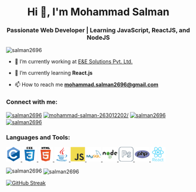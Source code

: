 <h1 align="center">Hi 👋, I'm Mohammad Salman</h1>
<h3 align="center">Passionate Web Developer | Learning JavaScript, ReactJS, and NodeJS</h3>

<p align="left"> <img src="https://komarev.com/ghpvc/?username=salman2696&label=Profile%20views&color=0e75b6&style=flat" alt="salman2696" /> </p>

- 🔭 I’m currently working at [E&E Solutions Pvt. Ltd.](https://enggenv.com/)

- 🌱 I’m currently learning **React.js**

- 📫 How to reach me **mohammad.salman2696@gmail.com**

<h3 align="left">Connect with me:</h3>
<p align="left">
<a href="https://twitter.com/salman2696" target="blank"><img align="center" src="https://raw.githubusercontent.com/rahuldkjain/github-profile-readme-generator/master/src/images/icons/Social/twitter.svg" alt="salman2696" height="30" width="40" /></a>
<a href="https://linkedin.com/in/mohammad-salman-263012202/" target="blank"><img align="center" src="https://raw.githubusercontent.com/rahuldkjain/github-profile-readme-generator/master/src/images/icons/Social/linked-in-alt.svg" alt="mohammad-salman-263012202/" height="30" width="40" /></a>
<a href="https://fb.com/salman2696" target="blank"><img align="center" src="https://raw.githubusercontent.com/rahuldkjain/github-profile-readme-generator/master/src/images/icons/Social/facebook.svg" alt="salman2696" height="30" width="40" /></a>
<a href="https://instagram.com/salman2696" target="blank"><img align="center" src="https://raw.githubusercontent.com/rahuldkjain/github-profile-readme-generator/master/src/images/icons/Social/instagram.svg" alt="salman2696" height="30" width="40" /></a>
</p>

<h3 align="left">Languages and Tools:</h3>
<p align="left"> <a href="https://www.cprogramming.com/" target="_blank" rel="noreferrer"> <img src="https://raw.githubusercontent.com/devicons/devicon/master/icons/c/c-original.svg" alt="c" width="40" height="40"/> </a> <a href="https://www.w3schools.com/css/" target="_blank" rel="noreferrer"> <img src="https://raw.githubusercontent.com/devicons/devicon/master/icons/css3/css3-original-wordmark.svg" alt="css3" width="40" height="40"/> </a> <a href="https://www.w3.org/html/" target="_blank" rel="noreferrer"> <img src="https://raw.githubusercontent.com/devicons/devicon/master/icons/html5/html5-original-wordmark.svg" alt="html5" width="40" height="40"/> </a> <a href="https://www.java.com" target="_blank" rel="noreferrer"> <img src="https://raw.githubusercontent.com/devicons/devicon/master/icons/java/java-original.svg" alt="java" width="40" height="40"/> </a> <a href="https://developer.mozilla.org/en-US/docs/Web/JavaScript" target="_blank" rel="noreferrer"> <img src="https://raw.githubusercontent.com/devicons/devicon/master/icons/javascript/javascript-original.svg" alt="javascript" width="40" height="40"/> </a> <a href="https://www.mysql.com/" target="_blank" rel="noreferrer"> <img src="https://raw.githubusercontent.com/devicons/devicon/master/icons/mysql/mysql-original-wordmark.svg" alt="mysql" width="40" height="40"/> </a> <a href="https://nodejs.org" target="_blank" rel="noreferrer"> <img src="https://raw.githubusercontent.com/devicons/devicon/master/icons/nodejs/nodejs-original-wordmark.svg" alt="nodejs" width="40" height="40"/> </a> <a href="https://www.photoshop.com/en" target="_blank" rel="noreferrer"> <img src="https://raw.githubusercontent.com/devicons/devicon/master/icons/photoshop/photoshop-line.svg" alt="photoshop" width="40" height="40"/> </a> <a href="https://www.php.net" target="_blank" rel="noreferrer"> <img src="https://raw.githubusercontent.com/devicons/devicon/master/icons/php/php-original.svg" alt="php" width="40" height="40"/> </a> <a href="https://reactjs.org/" target="_blank" rel="noreferrer"> <img src="https://raw.githubusercontent.com/devicons/devicon/master/icons/react/react-original-wordmark.svg" alt="react" width="40" height="40"/> </a> </p>

<p><img align="left" src="https://github-readme-stats.vercel.app/api/top-langs?username=salman2696&show_icons=true&locale=en&layout=compact" alt="salman2696" /></p>

<p>&nbsp;<img align="center" src="https://github-readme-stats.vercel.app/api?username=salman2696&show_icons=true&locale=en" alt="salman2696" /></p>
<a href="https://git.io/streak-stats"><img src="https://streak-stats.demolab.com?user=salman2696" alt="GitHub Streak" /></a>
